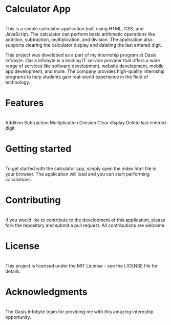 <h1>Calculator App</h1><br> 
This is a simple calculator application built using HTML, CSS, and JavaScript. The calculator can perform basic arithmetic operations like addition, subtraction, multiplication, and division. The application also supports clearing the calculator display and deleting the last entered digit.

This project was developed as a part of my internship program at Oasis Infobyte. Oasis Infobyte is a leading IT service provider that offers a wide range of services like software development, website development, mobile app development, and more. The company provides high-quality internship programs to help students gain real-world experience in the field of technology.

<h1>Features</h1><br>
Addition
Subtraction
Multiplication
Division
Clear display
Delete last entered digit
<h1>Getting started</h1><br>
To get started with the calculator app, simply open the index.html file in your browser. The application will load and you can start performing calculations.

<h1>Contributing</h1><br>
If you would like to contribute to the development of this application, please fork the repository and submit a pull request. All contributions are welcome.

<h1>License</h1><br>
This project is licensed under the MIT License - see the LICENSE file for details.

<h1>Acknowledgments</h1><br>
The Oasis Infobyte team for providing me with this amazing internship opportunity.
